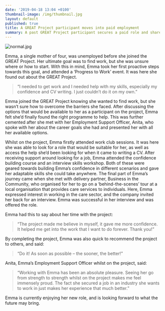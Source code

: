 ```yaml
---
date: '2019-04-18 13:04 +0100'
thumbnail-image: /img/thumbnail.jpg
layout: default
published: true
title: A GREAT Project participant moves into paid employment
summary: A past GREAT Project participant secures a paid role and shares their story
---
```

![normal.jpg]({{site.baseurl}}/img/normal.jpg)

Emma, a single mother of four, was unemployed before she joined the GREAT Project. Her ultimate goal was to find work, but she was unsure where or how to start. With this in mind, Emma took her first proactive steps towards this goal, and attended a ‘Progress to Work’ event. It was here she found out about the GREAT Project. 

> “I needed to get work and I needed help with my skills, especially my confidence and CV writing. I just couldn’t do it on my own.”

Emma joined the GREAT Project knowing she wanted to find work, but she wasn’t sure how to overcome the barriers she faced. After discussing the options that would be available to her as a participant on the project, Emma felt she’d finally found the right programme to help. This was further cemented after she met with her Employment Support Officer, Anita, who spoke with her about the career goals she had and presented her with all her available options. 

Whilst on the project, Emma firstly attended work club sessions. It was here she was able to look for a role that would be suitable for her, as well as access the help she’d been looking for when it came to writing a CV. After receiving support around looking for a job, Emma attended the confidence building course and an interview skills workshop. Both of these were geared towards building Emma’s confidence in different scenarios and gave her adaptable skills she could take anywhere. The final part of Emma’s journey came when she met with delivery partner, Business in the Community, who organised for her to go on a ‘behind-the-scenes’ tour at a local organisation that provides care services to individuals. Here, Emma expressed interest in working in the care sector, and the company invited her back for an interview. Emma was successful in her interview and was offered the role.

Emma had this to say about her time with the project:

> “The project made me believe in myself, it gave me more confidence. It helped me get into the work that I want to do forever. Thank you!”

By completing the project, Emma was also quick to recommend the project to others, and said:

> “Do it! As soon as possible – the sooner, the better!”

Anita, Emma’s Employment Support Officer whilst on the project, said:

> “Working with Emma has been an absolute pleasure. Seeing her go from strength to strength whilst on the project makes me feel immensely proud. The fact she secured a job in an industry she wants to work in just makes her experience that much better.”

Emma is currently enjoying her new role, and is looking forward to what the future may bring. 

